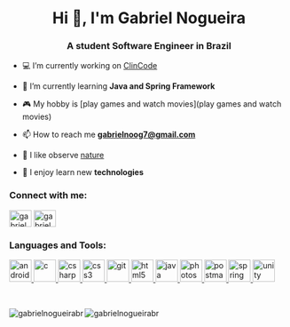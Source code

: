 <h1 align="center">Hi 👋, I'm Gabriel Nogueira</h1>
<h3 align="center">A student Software Engineer in Brazil</h3>

- 💻 I’m currently working on [ClinCode](https://github.com/GabrielNogueiraBR/ClinCode-Sistema-para-Clinicas)

- 🌱 I’m currently learning **Java and Spring Framework**

- 🎮 My hobby is [play games and watch movies](play games and watch movies)

- 📫 How to reach me **gabrielnoog7@gmail.com**

- 🍃 I like observe [nature](nature)

- 🚀 I enjoy learn new **technologies**

<h3 align="left">Connect with me:</h3>
<p align="left">
<a href="https://linkedin.com/in/gabrielnogueira7" target="blank"><img align="center" src="https://cdn.jsdelivr.net/npm/simple-icons@3.0.1/icons/linkedin.svg" alt="gabrielnogueira7" height="30" width="40" /></a>
<a href="https://instagram.com/gabriel_noog" target="blank"><img align="center" src="https://cdn.jsdelivr.net/npm/simple-icons@3.0.1/icons/instagram.svg" alt="gabriel_noog" height="30" width="40" /></a>
</p>



<h3 align="left">Languages and Tools:</h3>
<p align="left"> <a href="https://developer.android.com" target="_blank"> <img src="https://devicons.github.io/devicon/devicon.git/icons/android/android-original-wordmark.svg" alt="android" width="40" height="40"/> </a> <a href="https://www.cprogramming.com/" target="_blank"> <img src="https://devicons.github.io/devicon/devicon.git/icons/c/c-original.svg" alt="c" width="40" height="40"/> </a> <a href="https://www.w3schools.com/cs/" target="_blank"> <img src="https://devicons.github.io/devicon/devicon.git/icons/csharp/csharp-original.svg" alt="csharp" width="40" height="40"/> </a> <a href="https://www.w3schools.com/css/" target="_blank"> <img src="https://devicons.github.io/devicon/devicon.git/icons/css3/css3-original-wordmark.svg" alt="css3" width="40" height="40"/> </a> <a href="https://git-scm.com/" target="_blank"> <img src="https://www.vectorlogo.zone/logos/git-scm/git-scm-icon.svg" alt="git" width="40" height="40"/> </a> <a href="https://www.w3.org/html/" target="_blank"> <img src="https://devicons.github.io/devicon/devicon.git/icons/html5/html5-original-wordmark.svg" alt="html5" width="40" height="40"/> </a> <a href="https://www.java.com" target="_blank"> <img src="https://devicons.github.io/devicon/devicon.git/icons/java/java-original-wordmark.svg" alt="java" width="40" height="40"/> </a> <a href="https://www.photoshop.com/en" target="_blank"> <img src="https://devicons.github.io/devicon/devicon.git/icons/photoshop/photoshop-plain.svg" alt="photoshop" width="40" height="40"/> </a> <a href="https://postman.com" target="_blank"> <img src="https://www.vectorlogo.zone/logos/getpostman/getpostman-icon.svg" alt="postman" width="40" height="40"/> </a> <a href="https://spring.io/" target="_blank"> <img src="https://www.vectorlogo.zone/logos/springio/springio-icon.svg" alt="spring" width="40" height="40"/> </a> <a href="https://unity.com/" target="_blank"> <img src="https://www.vectorlogo.zone/logos/unity3d/unity3d-icon.svg" alt="unity" width="40" height="40"/> </a> </p>


<br>
<p>
  <img align="left" src="https://github-readme-stats.vercel.app/api/top-langs?username=gabrielnogueirabr&show_icons=true&locale=en&layout=compact" alt="gabrielnogueirabr" />
  <img align="center" src="https://github-readme-stats.vercel.app/api?username=gabrielnogueirabr&show_icons=true&locale=en" alt="gabrielnogueirabr" />
</p>
